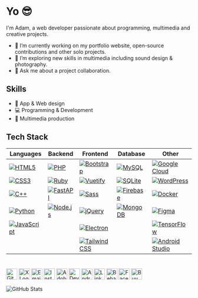 # Yo 😎

I'm Adam, a web developer passionate about programming, multimedia and creative projects. 
- 🔭 I’m currently working on my portfolio website, open-source contributions and other solo projects.
- 🌱 I’m exploring new skills in multimedia including sound design & photography.
- 💬 Ask me about a project collaboration.

## Skills
- 🎨 App & Web design
- 💻 Programming & Development
- 🎥 Multimedia production

## Tech Stack
| Languages  | Backend         | Frontend        | Database                | Other                 |
| ---------- | --------------- | --------------- | ------------------------ | --------------------- |
| [![HTML5](https://img.shields.io/badge/HTML5-E34F26?style=for-the-badge&logo=html5&logoColor=white)](https://developer.mozilla.org/en-US/docs/Web/HTML)  | [![PHP](https://img.shields.io/badge/PHP-777BB4?style=for-the-badge&logo=php&logoColor=white)](https://www.php.net/)  | [![Bootstrap](https://img.shields.io/badge/Bootstrap-7952B3?style=for-the-badge&logo=bootstrap&logoColor=white)](https://getbootstrap.com/)  | [![MySQL](https://img.shields.io/badge/MySQL-4479A1?style=for-the-badge&logo=mysql&logoColor=white)](https://www.mysql.com/)  | [![Google Cloud](https://img.shields.io/badge/Google%20Cloud-4285F4?style=for-the-badge&logo=googlecloud&logoColor=white)](https://cloud.google.com/)  |
| [![CSS3](https://img.shields.io/badge/CSS3-1572B6?style=for-the-badge&logo=css3&logoColor=white)](https://developer.mozilla.org/en-US/docs/Web/CSS)  | [![Ruby](https://img.shields.io/badge/Ruby-CC342D?style=for-the-badge&logo=ruby&logoColor=white)](https://www.ruby-lang.org/)  | [![Vuetify](https://img.shields.io/badge/Vuetify-1867C0?style=for-the-badge&logo=vuetify&logoColor=white)](https://vuetifyjs.com/en/)  | [![SQLite](https://img.shields.io/badge/SQLite-003B57?style=for-the-badge&logo=sqlite&logoColor=white)](https://www.sqlite.org/)  | [![WordPress](https://img.shields.io/badge/WordPress-21759B?style=for-the-badge&logo=wordpress&logoColor=white)](https://wordpress.org/)  |
| [![C++](https://img.shields.io/badge/C++-00599C?style=for-the-badge&logo=c%2B%2B&logoColor=white)](https://www.cplusplus.com/)  | [![FastAPI](https://img.shields.io/badge/FastAPI-009688?style=for-the-badge&logo=fastapi&logoColor=white)](https://fastapi.tiangolo.com/)  | [![Sass](https://img.shields.io/badge/Sass-CC6699?style=for-the-badge&logo=sass&logoColor=white)](https://sass-lang.com/)  |  [![Firebase](https://img.shields.io/badge/Firebase-FFCA28?style=for-the-badge&logo=Firebase&logoColor=white)](https://firebase.google.com/) | [![Docker](https://img.shields.io/badge/Docker-2496ED?style=for-the-badge&logo=docker&logoColor=white)](https://www.docker.com/)  |
| [![Python](https://img.shields.io/badge/Python-3776AB?style=for-the-badge&logo=Python&logoColor=white)](https://www.python.org/)  | [![Node.js](https://img.shields.io/badge/Node.js-339933?style=for-the-badge&logo=nodedotjs&logoColor=white)](https://nodejs.org/)  | [![jQuery](https://img.shields.io/badge/jQuery-0769AD?style=for-the-badge&logo=jquery&logoColor=white)](https://jquery.com/)  | [![MongoDB](https://img.shields.io/badge/MongoDB-47A248?style=for-the-badge&logo=mongodb&logoColor=white)](https://www.mongodb.com/)  | [![Figma](https://img.shields.io/badge/Figma-F24E1E?style=for-the-badge&logo=figma&logoColor=white)](https://www.figma.com/)  |
| [![JavaScript](https://img.shields.io/badge/JavaScript-F7DF1E?style=for-the-badge&logo=javascript&logoColor=black)](https://developer.mozilla.org/en-US/docs/Web/JavaScript)  |                 | [![Electron](https://img.shields.io/badge/Electron-47848F?style=for-the-badge&logo=electron&logoColor=white)](https://www.electronjs.org/)  |            | [![TensorFlow](https://img.shields.io/badge/TensorFlow-FF6F00?style=for-the-badge&logo=TensorFlow&logoColor=white)](https://www.tensorflow.org/)  |
|            |                 | [![Tailwind CSS](https://img.shields.io/badge/Tailwind_CSS-06B6D4?style=for-the-badge&logo=tailwindcss&logoColor=white)](https://tailwindcss.com/)  |            | [![Android Studio](https://img.shields.io/badge/Android_Studio-3DDC84?style=for-the-badge&logo=android-studio&logoColor=white)](https://developer.android.com/studio)  |

<!-- [![My GitHub Stats](https://github-readme-stats.vercel.app/api?username=uxillary&show_icons=true&theme=dracula)](https://github.com/uxillary)-->
#
[<img src="https://img.shields.io/badge/🔗-000000?style=for-the-badge&logo=github&logoColor=white" alt="GitHub Logo" height="30">](https://github.com/uxillary)
[<img src="https://img.shields.io/badge/🔗-000000?style=for-the-badge&logo=x&logoColor=white" alt="X Logo" height="30">](https://x.com/admjski)
[<img src="https://img.shields.io/badge/🔗-D14836?style=for-the-badge&logo=gmail&logoColor=white" alt="Email Logo" height="30">](mailto:mail@ajstudios.online)
[<img src="https://img.shields.io/badge/🔗-E4405F?style=for-the-badge&logo=instagram&logoColor=white" alt="Instagram Logo" height="30">](https://www.instagram.com/admjski/)
[<img src="https://img.shields.io/badge/🔗-FF0000?style=for-the-badge&logo=adobe&logoColor=white" alt="Adobe Portfolio Logo" height="30">](https://adamjohnston60.myportfolio.com)
[<img src="https://img.shields.io/badge/🔗-05CC47?style=for-the-badge&logo=deviantart&logoColor=white" alt="DeviantArt Logo" height="30">](https://www.deviantart.com/admjski)
[<img src="https://img.shields.io/badge/🔗-3DDC84?style=for-the-badge&logo=android&logoColor=white" alt="Android Developer Logo" height="30">](https://developers.google.com/profile/u/adamski)
[<img src="https://img.shields.io/badge/🔗-0A66C2?style=for-the-badge&logo=linkedin&logoColor=white" alt="LinkedIn Logo" height="30">](https://www.linkedin.com/in/admjski)
[<img src="https://img.shields.io/badge/🔗-1769FF?style=for-the-badge&logo=behance&logoColor=white" alt="Behance Logo" height="30">](https://www.behance.net/admjski)
[<img src="https://img.shields.io/badge/🔗-1877F2?style=for-the-badge&logo=facebook&logoColor=white" alt="Facebook Logo" height="30">](https://www.facebook.com/profile.php?id=61557654901325)
[<img src="https://img.shields.io/badge/🔗-FFDD00?style=for-the-badge&logo=buy-me-a-coffee&logoColor=black" alt="Buy Me a Coffee Logo" height="30">](https://buymeacoffee.com/admjski)

![GitHub Stats](https://github-readme-stats.vercel.app/api?username=your-username&show_icons=true&theme=tokyonight)

<!-- add SNAKE -->
